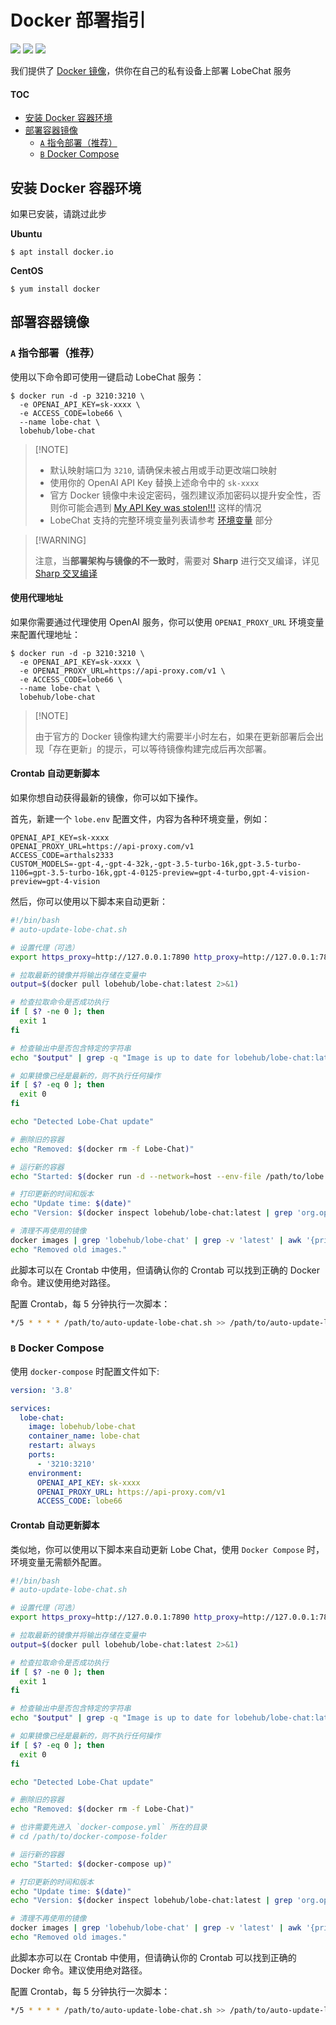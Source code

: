 # Docker 部署指引

[![][docker-release-shield]][docker-release-link]
[![][docker-size-shield]][docker-size-link]
[![][docker-pulls-shield]][docker-pulls-link]

我们提供了 [Docker 镜像][docker-release-link]，供你在自己的私有设备上部署 LobeChat 服务

#### TOC

- [安装 Docker 容器环境](#安装-docker-容器环境)
- [部署容器镜像](#部署容器镜像)
  - [`A` 指令部署（推荐）](#a-指令部署推荐)
  - [`B` Docker Compose](#b-docker-compose)

## 安装 Docker 容器环境

如果已安装，请跳过此步

**Ubuntu**

```fish
$ apt install docker.io
```

**CentOS**

```fish
$ yum install docker
```

## 部署容器镜像

### `A` 指令部署（推荐）

使用以下命令即可使用一键启动 LobeChat 服务：

```fish
$ docker run -d -p 3210:3210 \
  -e OPENAI_API_KEY=sk-xxxx \
  -e ACCESS_CODE=lobe66 \
  --name lobe-chat \
  lobehub/lobe-chat
```

> \[!NOTE]
>
> - 默认映射端口为 `3210`, 请确保未被占用或手动更改端口映射
> - 使用你的 OpenAI API Key 替换上述命令中的 `sk-xxxx`
> - 官方 Docker 镜像中未设定密码，强烈建议添加密码以提升安全性，否则你可能会遇到 [My API Key was stolen!!!](https://github.com/lobehub/lobe-chat/issues/1123) 这样的情况
> - LobeChat 支持的完整环境变量列表请参考 [环境变量](https://github.com/lobehub/lobe-chat/wiki/Environment-Variable.zh-CN) 部分

> \[!WARNING]
>
> 注意，当**部署架构与镜像的不一致时**，需要对 **Sharp** 进行交叉编译，详见 [Sharp 交叉编译](https://sharp.pixelplumbing.com/install#cross-platform)

#### 使用代理地址

如果你需要通过代理使用 OpenAI 服务，你可以使用 `OPENAI_PROXY_URL` 环境变量来配置代理地址：

```fish
$ docker run -d -p 3210:3210 \
  -e OPENAI_API_KEY=sk-xxxx \
  -e OPENAI_PROXY_URL=https://api-proxy.com/v1 \
  -e ACCESS_CODE=lobe66 \
  --name lobe-chat \
  lobehub/lobe-chat
```

> \[!NOTE]
>
> 由于官方的 Docker 镜像构建大约需要半小时左右，如果在更新部署后会出现「存在更新」的提示，可以等待镜像构建完成后再次部署。

#### Crontab 自动更新脚本

如果你想自动获得最新的镜像，你可以如下操作。

首先，新建一个 `lobe.env` 配置文件，内容为各种环境变量，例如：

```env
OPENAI_API_KEY=sk-xxxx
OPENAI_PROXY_URL=https://api-proxy.com/v1
ACCESS_CODE=arthals2333
CUSTOM_MODELS=-gpt-4,-gpt-4-32k,-gpt-3.5-turbo-16k,gpt-3.5-turbo-1106=gpt-3.5-turbo-16k,gpt-4-0125-preview=gpt-4-turbo,gpt-4-vision-preview=gpt-4-vision
```

然后，你可以使用以下脚本来自动更新：

```bash
#!/bin/bash
# auto-update-lobe-chat.sh

# 设置代理（可选）
export https_proxy=http://127.0.0.1:7890 http_proxy=http://127.0.0.1:7890 all_proxy=socks5://127.0.0.1:7890

# 拉取最新的镜像并将输出存储在变量中
output=$(docker pull lobehub/lobe-chat:latest 2>&1)

# 检查拉取命令是否成功执行
if [ $? -ne 0 ]; then
  exit 1
fi

# 检查输出中是否包含特定的字符串
echo "$output" | grep -q "Image is up to date for lobehub/lobe-chat:latest"

# 如果镜像已经是最新的，则不执行任何操作
if [ $? -eq 0 ]; then
  exit 0
fi

echo "Detected Lobe-Chat update"

# 删除旧的容器
echo "Removed: $(docker rm -f Lobe-Chat)"

# 运行新的容器
echo "Started: $(docker run -d --network=host --env-file /path/to/lobe.env --name=Lobe-Chat --restart=always lobehub/lobe-chat)"

# 打印更新的时间和版本
echo "Update time: $(date)"
echo "Version: $(docker inspect lobehub/lobe-chat:latest | grep 'org.opencontainers.image.version' | awk -F'"' '{print $4}')"

# 清理不再使用的镜像
docker images | grep 'lobehub/lobe-chat' | grep -v 'latest' | awk '{print $3}' | xargs -r docker rmi > /dev/null 2>&1
echo "Removed old images."
```

此脚本可以在 Crontab 中使用，但请确认你的 Crontab 可以找到正确的 Docker 命令。建议使用绝对路径。

配置 Crontab，每 5 分钟执行一次脚本：

```bash
*/5 * * * * /path/to/auto-update-lobe-chat.sh >> /path/to/auto-update-lobe-chat.log 2>&1
```

### `B` Docker Compose

使用 `docker-compose` 时配置文件如下:

```yml
version: '3.8'

services:
  lobe-chat:
    image: lobehub/lobe-chat
    container_name: lobe-chat
    restart: always
    ports:
      - '3210:3210'
    environment:
      OPENAI_API_KEY: sk-xxxx
      OPENAI_PROXY_URL: https://api-proxy.com/v1
      ACCESS_CODE: lobe66
```

#### Crontab 自动更新脚本

类似地，你可以使用以下脚本来自动更新 Lobe Chat，使用 `Docker Compose` 时，环境变量无需额外配置。

```bash
#!/bin/bash
# auto-update-lobe-chat.sh

# 设置代理（可选）
export https_proxy=http://127.0.0.1:7890 http_proxy=http://127.0.0.1:7890 all_proxy=socks5://127.0.0.1:7890

# 拉取最新的镜像并将输出存储在变量中
output=$(docker pull lobehub/lobe-chat:latest 2>&1)

# 检查拉取命令是否成功执行
if [ $? -ne 0 ]; then
  exit 1
fi

# 检查输出中是否包含特定的字符串
echo "$output" | grep -q "Image is up to date for lobehub/lobe-chat:latest"

# 如果镜像已经是最新的，则不执行任何操作
if [ $? -eq 0 ]; then
  exit 0
fi

echo "Detected Lobe-Chat update"

# 删除旧的容器
echo "Removed: $(docker rm -f Lobe-Chat)"

# 也许需要先进入 `docker-compose.yml` 所在的目录
# cd /path/to/docker-compose-folder

# 运行新的容器
echo "Started: $(docker-compose up)"

# 打印更新的时间和版本
echo "Update time: $(date)"
echo "Version: $(docker inspect lobehub/lobe-chat:latest | grep 'org.opencontainers.image.version' | awk -F'"' '{print $4}')"

# 清理不再使用的镜像
docker images | grep 'lobehub/lobe-chat' | grep -v 'latest' | awk '{print $3}' | xargs -r docker rmi > /dev/null 2>&1
echo "Removed old images."
```

此脚本亦可以在 Crontab 中使用，但请确认你的 Crontab 可以找到正确的 Docker 命令。建议使用绝对路径。

配置 Crontab，每 5 分钟执行一次脚本：

```bash
*/5 * * * * /path/to/auto-update-lobe-chat.sh >> /path/to/auto-update-lobe-chat.log 2>&1
```

[docker-pulls-link]: https://hub.docker.com/r/lobehub/lobe-chat
[docker-pulls-shield]: https://img.shields.io/docker/pulls/lobehub/lobe-chat?color=45cc11&labelColor=black&style=flat-square
[docker-release-link]: https://hub.docker.com/r/lobehub/lobe-chat
[docker-release-shield]: https://img.shields.io/docker/v/lobehub/lobe-chat?color=369eff&label=docker&labelColor=black&logo=docker&logoColor=white&style=flat-square
[docker-size-link]: https://hub.docker.com/r/lobehub/lobe-chat
[docker-size-shield]: https://img.shields.io/docker/image-size/lobehub/lobe-chat?color=369eff&labelColor=black&style=flat-square
